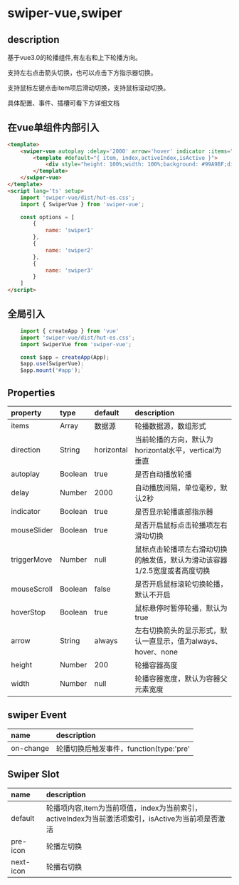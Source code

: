 swiper-vue,swiper
==========

## description 

基于vue3.0的轮播组件,有左右和上下轮播方向。

支持左右点击箭头切换，也可以点击下方指示器切换。

支持鼠标左键点击item项后滑动切换，支持鼠标滚动切换。

具体配置、事件、插槽可看下方详细文档

## 在vue单组件内部引入
``` html
<template>
    <swiper-vue autoplay :delay='2000' arrow='hover' indicator :items="options">
        <template #default="{ item, index,activeIndex,isActive }">
            <div style="height: 100%;width: 100%;background: #99A9BF;display: flex;justify-content: center;align-items: center;">{{ item.name }}</div>
        </template>
    </swiper-vue>
</template>
<script lang='ts' setup>
    import 'swiper-vue/dist/hut-es.css';
    import { SwiperVue } from 'swiper-vue';

    const options = [
        {
            name: 'swiper1'
        },
        {
            name: 'swiper2'
        },
        {
            name: 'swiper3'
        }
    ]
</script>
```

## 全局引入
```javascript
    import { createApp } from 'vue'
    import 'swiper-vue/dist/hut-es.css';
    import SwiperVue from 'swiper-vue';

    const $app = createApp(App);
    $app.use(SwiperVue);
    $app.mount('#app');`
```

## Properties
|property|type|default|description|
|:---|:---|:---|:---|
|items|Array|数据源|轮播数据源，数组形式|
|direction|String|horizontal|当前轮播的方向，默认为horizontal水平，vertical为垂直|
|autoplay|Boolean|true|是否自动播放轮播|
|delay|Number|2000|自动播放间隔，单位毫秒，默认2秒|
|indicator|Boolean|true|是否显示轮播底部指示器|
|mouseSlider|Boolean|true|是否开启鼠标点击轮播项左右滑动切换|
|triggerMove|Number|null|鼠标点击轮播项左右滑动切换的触发值，默认为滑动该容器1/2.5宽度或者高度切换|
|mouseScroll|Boolean|false|是否开启鼠标滚轮切换轮播，默认不开启|
|hoverStop|Boolean|true|鼠标悬停时暂停轮播，默认为true|
|arrow|String|always|左右切换箭头的显示形式，默认一直显示，值为always、hover、none|
|height|Number|200|轮播容器高度|
|width|Number|null|轮播容器宽度，默认为容器父元素宽度|

## swiper Event
|name|description|
|:---|:---|
|on-change|轮播切换后触发事件，function(type:'pre'|'next',goIndex: number){}|

## Swiper Slot
|name|description|
|:---|:---|
|default|轮播项内容,item为当前项值，index为当前索引，activeIndex为当前激活项索引，isActive为当前项是否激活|
|pre-icon|轮播左切换|
|next-icon|轮播右切换|





